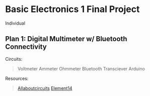 # Basic Electronics 1 Final Project
Individual


## Plan 1: Digital Multimeter w/ Bluetooth Connectivity

Circuits:
> Voltmeter
> Ammeter
> Ohmmeter
> Bluetooth Transciever
> Arduino

Resources:
> [Allaboutcircuits](https://www.allaboutcircuits.com/textbook/experiments/chpt-3/make-your-own-multimeter/)
> [Element14](https://community.element14.com/challenges-projects/element14-presents/project-videos/w/documents/5201/episode-483-diy-miniature-multimeter?CMP=SOM-YOUTUBE-PRG-E14PRESENTS-EP483-DIY-MINIATURE-MULTIMETER-COMM)
